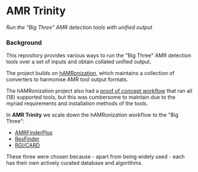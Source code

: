 # AMR Trinity

_Run the "Big Three" AMR detection tools with unified output_

### Background

This repository provides various ways to run the "Big Three" AMR detection tools
over a set of inputs and obtain collated unified output.

The project builds on [hAMRonization](https://github.com/pha4ge/hAMRonization),
which maintains a collection of converters to harmonise AMR tool output formats.

The hAMRonization project also had a
[proof of concept workflow](https://github.com/pha4ge/hAMRonization_workflow)
that ran all (18) supported tools, but this was cumbersome to maintain due to
the myriad requirements and installation methods of the tools.

In **AMR Trinity** we scale down the hAMRonization workflow to the "Big Three":

 * [AMRFinderPlus](https://github.com/ncbi/amr)
 * [ResFinder](https://bitbucket.org/genomicepidemiology/resfinder)
 * [RGI/CARD](https://github.com/arpcard/rgi)

These three were chosen because - apart from being widely used - each has their
own actively curated database and algorithms.

